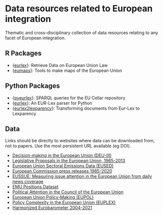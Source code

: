 # Data resources related to European integration

Thematic and cross-disciplinary collection of data resources relating to any facet of European integration.

## R Packages
- {[eurlex](https://github.com/michalovadek/eurlex)}: Retrieve Data on European Union Law
- {[eumaps](https://github.com/jfjelstul/eumaps)}: Tools to make maps of the European Union

## Python Packages
- {[pyeurlex](https://pypi.org/project/pyeurlex/)}: SPARQL queries for the EU Cellar repository
- {[eurlex](https://pypi.org/project/eurlex/)}: An EUR-Lex parser for Python
- {[eurlex2lexparency](https://github.com/Lexparency/eurlex2lexparency)}: Transforming documents from Eur-Lex to Lexparency

## Data

Links should be directly to websites where data can be downloaded from, not to papers. Use the most persistent URL available (eg DOI).

- [Decision-making in the European Union (DEU-III)](https://doi.org/10.34810/data53)
- [Legislative Proposals in the European Union, 1965-2013](https://doi.org/10.7910/DVN/1GFLRM)
- [European Union Sectoral Emissions Data (EUSED)](https://doi.org/10.7910/DVN/DW7Y5W)
- [European Commission press releases 1985-2020](https://doi.org/10.7910/DVN/UGGXUF)
- [EUSSUE: Measuring issue attention in the European Union from daily news coverage](https://doi.org/10.7910/DVN/CXZAGB)
- [EMU Positions Dataset](http://dev.emuchoices.eu/data/emup/)
- [Political Attention in the Council of the European Union](https://doi.org/10.7910/DVN/VQRFLN)
- [European Union Policy-Making (EUPOL)](https://doi.org/10.7910/DVN/AZCAFA)
- [Policy Complexity in the European Union (EUPLEX)](https://www.euplex.org/data)
- [Harmonized Eurobarometer 2004-2021](https://doi.org/10.7802/2458)
